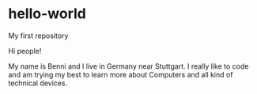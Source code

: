 # hello-world
My first repository

Hi people!

My name is Benni and I live in Germany near Stuttgart. I really like to code and am trying my best to learn more about Computers and all kind of technical devices.

